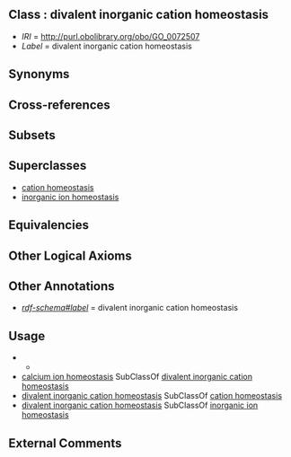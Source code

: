 
## Class : divalent inorganic cation homeostasis

 * *IRI* = http://purl.obolibrary.org/obo/GO_0072507
 * *Label* = divalent inorganic cation homeostasis

## Synonyms


## Cross-references


## Subsets


## Superclasses

 * [cation homeostasis](../../GO/80/GO_0055080.md)
 * [inorganic ion homeostasis](../../GO/71/GO_0098771.md)

## Equivalencies


## Other Logical Axioms


## Other Annotations

 * *[rdf-schema#label](../../el/rdf-schema#label.md)* = divalent inorganic cation homeostasis

## Usage

 * -
 * [calcium ion homeostasis](../../GO/74/GO_0055074.md) SubClassOf [divalent inorganic cation homeostasis](../../GO/07/GO_0072507.md)
 * [divalent inorganic cation homeostasis](../../GO/07/GO_0072507.md) SubClassOf [cation homeostasis](../../GO/80/GO_0055080.md)
 * [divalent inorganic cation homeostasis](../../GO/07/GO_0072507.md) SubClassOf [inorganic ion homeostasis](../../GO/71/GO_0098771.md)

## External Comments


